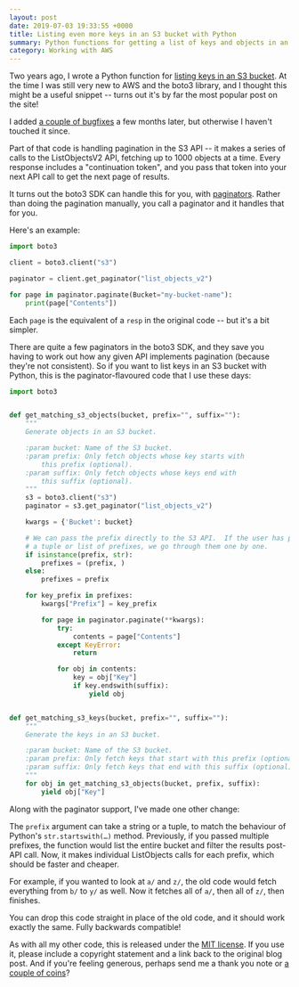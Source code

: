 ```yaml
---
layout: post
date: 2019-07-03 19:33:55 +0000
title: Listing even more keys in an S3 bucket with Python
summary: Python functions for getting a list of keys and objects in an S3 bucket.
category: Working with AWS
---
```


Two years ago, I wrote a Python function for [listing keys in an S3 bucket](/2017/07/listing-s3-keys/).
At the time I was still very new to AWS and the boto3 library, and I thought this might be a useful snippet -- turns out it's by far the most popular post on the site!

I added [a couple of bugfixes](/2018/01/listing-s3-keys-redux/) a few months later, but otherwise I haven't touched it since.

Part of that code is handling pagination in the S3 API -- it makes a series of calls to the ListObjectsV2 API, fetching up to 1000 objects at a time.
Every response includes a "continuation token", and you pass that token into your next API call to get the next page of results.

It turns out the boto3 SDK can handle this for you, with [paginators](https://boto3.amazonaws.com/v1/documentation/api/latest/guide/paginators.html).
Rather than doing the pagination manually, you call a paginator and it handles that for you.

Here's an example:

```python
import boto3

client = boto3.client("s3")

paginator = client.get_paginator("list_objects_v2")

for page in paginator.paginate(Bucket="my-bucket-name"):
    print(page["Contents"])
```

Each `page` is the equivalent of a `resp` in the original code -- but it's a bit simpler.

There are quite a few paginators in the boto3 SDK, and they save you having to work out how any given API implements pagination (because they're not consistent).
So if you want to list keys in an S3 bucket with Python, this is the paginator-flavoured code that I use these days:

```python
import boto3


def get_matching_s3_objects(bucket, prefix="", suffix=""):
    """
    Generate objects in an S3 bucket.

    :param bucket: Name of the S3 bucket.
    :param prefix: Only fetch objects whose key starts with
        this prefix (optional).
    :param suffix: Only fetch objects whose keys end with
        this suffix (optional).
    """
    s3 = boto3.client("s3")
    paginator = s3.get_paginator("list_objects_v2")

    kwargs = {'Bucket': bucket}

    # We can pass the prefix directly to the S3 API.  If the user has passed
    # a tuple or list of prefixes, we go through them one by one.
    if isinstance(prefix, str):
        prefixes = (prefix, )
    else:
        prefixes = prefix

    for key_prefix in prefixes:
        kwargs["Prefix"] = key_prefix

        for page in paginator.paginate(**kwargs):
            try:
                contents = page["Contents"]
            except KeyError:
                return

            for obj in contents:
                key = obj["Key"]
                if key.endswith(suffix):
                    yield obj


def get_matching_s3_keys(bucket, prefix="", suffix=""):
    """
    Generate the keys in an S3 bucket.

    :param bucket: Name of the S3 bucket.
    :param prefix: Only fetch keys that start with this prefix (optional).
    :param suffix: Only fetch keys that end with this suffix (optional).
    """
    for obj in get_matching_s3_objects(bucket, prefix, suffix):
        yield obj["Key"]
```

Along with the paginator support, I've made one other change:

The `prefix` argument can take a string or a tuple, to match the behaviour of Python's `str.startswith(…)` method.
Previously, if you passed multiple prefixes, the function would list the entire bucket and filter the results post-API call.
Now, it makes individual ListObjects calls for each prefix, which should be faster and cheaper.

For example, if you wanted to look at `a/` and `z/`, the old code would fetch everything from `b/` to `y/` as well.
Now it fetches all of `a/`, then all of `z/`, then finishes.

You can drop this code straight in place of the old code, and it should work exactly the same.
Fully backwards compatible!

As with all my other code, this is released under the [MIT license](https://github.com/alexwlchan/alexwlchan.net/blob/9a80d17de47b130772bb5433592e8fffd1d18118/LICENSE).
If you use it, please include a copyright statement and a link back to the original blog post.
And if you're feeling generous, perhaps send me a thank you note or [a couple of coins](https://ko-fi.com/alexwlchan)?
